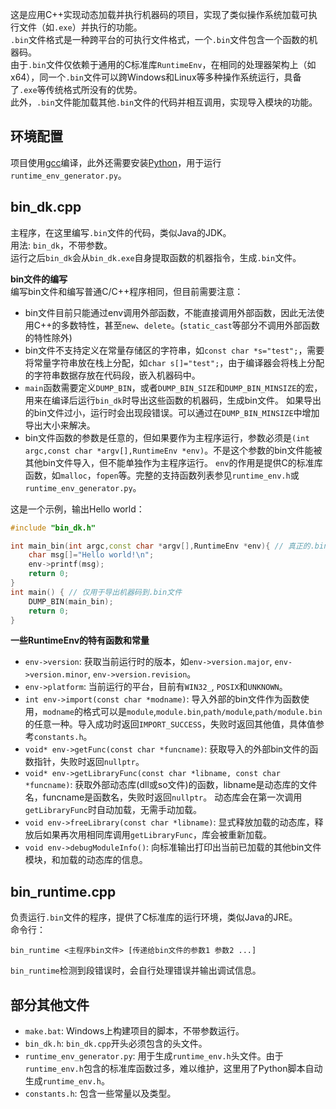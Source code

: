 这是应用C++实现动态加载并执行机器码的项目，实现了类似操作系统加载可执行文件（如`.exe`）并执行的功能。  
`.bin`文件格式是一种跨平台的可执行文件格式，一个`.bin`文件包含一个函数的机器码。  
由于`.bin`文件仅依赖于通用的C标准库`RuntimeEnv`，在相同的处理器架构上（如x64），同一个`.bin`文件可以跨Windows和Linux等多种操作系统运行，具备了`.exe`等传统格式所没有的优势。  
此外，`.bin`文件能加载其他`.bin`文件的代码并相互调用，实现导入模块的功能。  

## 环境配置

项目使用[gcc](https://gcc.gnu.org/)编译，此外还需要安装[Python](https://www.python.org)，用于运行`runtime_env_generator.py`。  

## bin_dk.cpp

主程序，在这里编写`.bin`文件的代码，类似Java的JDK。  
用法: `bin_dk`，不带参数。  
运行之后`bin_dk`会从`bin_dk.exe`自身提取函数的机器指令，生成`.bin`文件。  

**bin文件的编写**  
编写bin文件和编写普通C/C++程序相同，但目前需要注意：  
- bin文件目前只能通过env调用外部函数，不能直接调用外部函数，因此无法使用C++的多数特性，甚至`new`、`delete`。(`static_cast`等部分不调用外部函数的特性除外)
- bin文件不支持定义在常量存储区的字符串，如`const char *s="test";`，需要将常量字符串放在栈上分配，如`char s[]="test";`，由于编译器会将栈上分配的字符串数据存放在代码段，嵌入机器码中。
- `main`函数需要定义`DUMP_BIN`，或者`DUMP_BIN_SIZE`和`DUMP_BIN_MINSIZE`的宏，用来在编译后运行`bin_dk`时导出这些函数的机器码，生成bin文件。
如果导出的bin文件过小，运行时会出现段错误。可以通过在`DUMP_BIN_MINSIZE`中增加导出大小来解决。
- bin文件函数的参数是任意的，但如果要作为主程序运行，参数必须是`(int argc,const char *argv[],RuntimeEnv *env)`。不是这个参数的bin文件能被其他bin文件导入，但不能单独作为主程序运行。
`env`的作用是提供C的标准库函数，如`malloc`，`fopen`等。完整的支持函数列表参见`runtime_env.h`或`runtime_env_generator.py`。

这是一个示例，输出Hello world：  
```cpp
#include "bin_dk.h"

int main_bin(int argc,const char *argv[],RuntimeEnv *env){ // 真正的.bin文件的入口函数
    char msg[]="Hello world!\n";
    env->printf(msg);
    return 0;
}
int main() { // 仅用于导出机器码到.bin文件
    DUMP_BIN(main_bin);
    return 0;
}
```
**一些RuntimeEnv的特有函数和常量**
- `env->version`: 获取当前运行时的版本，如`env->version.major`, `env->version.minor`, `env->version.revision`。
- `env->platform`: 当前运行的平台，目前有`WIN32_`, `POSIX`和`UNKNOWN`。
- `int env->import(const char *modname)`: 导入外部的bin文件作为函数使用，`modname`的格式可以是`module`,`module.bin`,`path/module`,`path/module.bin`的任意一种。导入成功时返回`IMPORT_SUCCESS`，失败时返回其他值，具体值参考`constants.h`。
- `void* env->getFunc(const char *funcname)`: 获取导入的外部bin文件的函数指针，失败时返回`nullptr`。
- `void* env->getLibraryFunc(const char *libname, const char *funcname)`: 获取外部动态库(dll或so文件)的函数，libname是动态库的文件名，funcname是函数名，失败时返回`nullptr`。
动态库会在第一次调用`getLibraryFunc`时自动加载，无需手动加载。
- `void env->freeLibrary(const char *libname)`: 显式释放加载的动态库，释放后如果再次用相同库调用`getLibraryFunc`，库会被重新加载。
- `void env->debugModuleInfo()`: 向标准输出打印出当前已加载的其他bin文件模块，和加载的动态库的信息。

## bin_runtime.cpp

负责运行`.bin`文件的程序，提供了C标准库的运行环境，类似Java的JRE。  
命令行：
```
bin_runtime <主程序bin文件> [传递给bin文件的参数1 参数2 ...]
```
`bin_runtime`检测到段错误时，会自行处理错误并输出调试信息。  

## 部分其他文件

- `make.bat`: Windows上构建项目的脚本，不带参数运行。
- `bin_dk.h`: `bin_dk.cpp`开头必须包含的头文件。
- `runtime_env_generator.py`: 用于生成`runtime_env.h`头文件。由于`runtime_env.h`包含的标准库函数过多，难以维护，这里用了Python脚本自动生成`runtime_env.h`。
- `constants.h`: 包含一些常量以及类型。